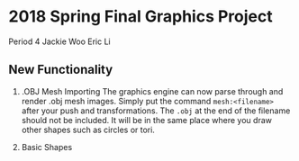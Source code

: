 # 2018 Spring Final Graphics Project  

Period 4
Jackie Woo
Eric Li
##  New Functionality  

1. .OBJ Mesh Importing
The graphics engine can now parse through and render .obj mesh images. 
Simply put the command `mesh:<filename>` after your push and transformations.
The `.obj` at the end of the filename should not be included.
It will be in the same place where you draw other shapes such as circles or tori.

2. Basic Shapes

